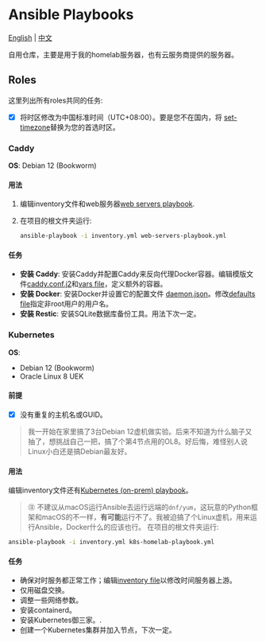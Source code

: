 # Ansible Playbooks
[English](README.md) | [中文](README_zh-CN.md)

自用仓库，主要是用于我的homelab服务器，也有云服务商提供的服务器。

## Roles
这里列出所有roles共同的任务:
- [x] 将时区修改为中国标准时间（UTC+08:00）。要是您不在国内，将 [set-timezone](set-timezone.yml)替换为您的首选时区。

### Caddy
**OS**: Debian 12 (Bookworm)

#### 用法
1. 编辑inventory文件和web服务器[web servers playbook](web-servers-playbook.yml).
2. 在项目的根文件夹运行:

   ```bash
   ansible-playbook -i inventory.yml web-servers-playbook.yml
   ```

#### 任务
- **安装 Caddy**: 安装Caddy并配置Caddy来反向代理Docker容器。编辑模版文件[caddy.conf.j2](roles/caddy/templates/caddy.conf.j2)和[vars file](roles/caddy/vars/main.yml)，定义额外的容器。
- **安装 Docker**: 安装Docker并设置它的配置文件 [daemon.json](roles/caddy/templates/docker.conf.j2)。修改[defaults file](roles/caddy/defaults/main.yml)指定非root用户的用户名。
- **安装 Restic**: 安装SQLite数据库备份工具。用法下次一定。

### Kubernetes
**OS**:
- Debian 12 (Bookworm)
- Oracle Linux 8 UEK

#### 前提
- [x] 没有重复的主机名或GUID。

> 我一开始在家里搞了3台Debian 12虚机做实验。后来不知道为什么脑子又抽了，想挑战自己一把，搞了个第4节点用的OL8。好后悔，难怪别人说Linux小白还是搞Debian最友好。

#### 用法
编辑inventory文件还有[Kubernetes (on-prem) playbook](k8s-homelab-playbook.yml)。
> ㊟ 不建议从macOS运行Ansible去运行远端的`dnf/yum`，这玩意的Python框架和macOS的不一样，**有可能**运行不了。我被迫搞了个Linux虚机，用来运行Ansible，Docker什么的应该也行。
   在项目的根文件夹运行:

   ```bash
   ansible-playbook -i inventory.yml k8s-homelab-playbook.yml
   ```

#### 任务
- 确保对时服务都正常工作；编辑[inventory file](inventory.yml)以修改时间服务器上游。
- 仅用磁盘交换。
- 调整一些网络参数。
- 安装containerd。
- 安装Kubernetes御三家。.
- 创建一个Kubernetes集群并加入节点，下次一定。
